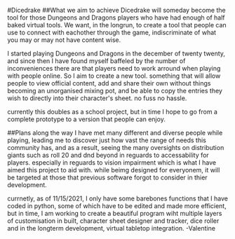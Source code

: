 #Dicedrake
##What we aim to achieve
Dicedrake will someday become the tool for those Dungeons and Dragons players who have had enough of half baked virtual tools. We want, in the longrun, to create a tool that people can use to connect with eachother through the game, indiscriminate of what you may or may not have content wise. 

I started playing Dungeons and Dragons in the december of twenty twenty, and since then I have found myself baffeled by the number of inconveniences there are that players need to work arround when playing with people online. So I aim to create a new tool. something that will allow people to view official content, add and share their own without things becoming an unorganised mixing pot, and be able to copy the entries they wish to directly into their character's sheet. no fuss no hassle.

currently this doubles as a school project, but in time I hope to go from a complete prototype to a version that people can enjoy.

##Plans along the way
I have met many different and diverse people while playing, leading me to discover just how vast the range of needs this community has, and as a result, seeing the many oversights on distribution giants such as roll 20 and dnd beyond in reguards to accessability for players. especially in reguards to vision impairment which is what I have aimed this project to aid with. while beimg designed for everyonem, it will be targeted at those that previous software forgot to consider in thier development.

currnetly, as of 11/15/2021, I only have some barebones functions that I have coded in python, some of which have to be edited and made more efficient, but in time, I am working to create a beautiful program wiht multiple layers of customisation in built, character sheet designer and tracker, dice roller and in the longterm development, virtual tabletop integration.
-Valentine
